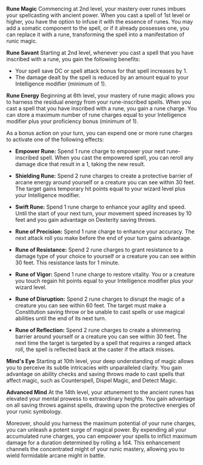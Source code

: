 **Rune Magic**
Commencing at 2nd level, your mastery over runes imbues your spellcasting with ancient power. When you cast a spell of 1st level or higher, you have the option to infuse it with the essence of runes. You may add a somatic component to the spell, or if it already possesses one, you can replace it with a rune, transforming the spell into a manifestation of runic magic.

**Rune Savant**
Starting at 2nd level, whenever you cast a spell that you have inscribed with a rune, you gain the following benefits:

- Your spell save DC or spell attack bonus for that spell increases by 1.
- The damage dealt by the spell is reduced by an amount equal to your Intelligence modifier (minimum of 1).

**Rune Energy** 
Beginning at 6th level, your mastery of rune magic allows you to harness the residual energy from your rune-inscribed spells. When you cast a spell that you have inscribed with a rune, you gain a rune charge. You can store a maximum number of rune charges equal to your Intelligence modifier plus your proficiency bonus (minimum of 1).

As a bonus action on your turn, you can expend one or more rune charges to activate one of the following effects:

- **Empower Rune:** Spend 1 rune charge to empower your next rune-inscribed spell. When you cast the empowered spell, you can reroll any damage dice that result in a 1, taking the new result.

- **Shielding Rune:** Spend 2 rune charges to create a protective barrier of arcane energy around yourself or a creature you can see within 30 feet. The target gains temporary hit points equal to your wizard level plus your Intelligence modifier.

- **Swift Rune:** Spend 1 rune charge to enhance your agility and speed. Until the start of your next turn, your movement speed increases by 10 feet and you gain advantage on Dexterity saving throws.

- **Rune of Precision:** Spend 1 rune charge to enhance your accuracy. The next attack roll you make before the end of your turn gains advantage.

- **Rune of Resistance:** Spend 2 rune charges to grant resistance to a damage type of your choice to yourself or a creature you can see within 30 feet. This resistance lasts for 1 minute.

- **Rune of Vigor:** Spend 1 rune charge to restore vitality. You or a creature you touch regain hit points equal to your Intelligence modifier plus your wizard level.

- **Rune of Disruption:** Spend 2 rune charges to disrupt the magic of a creature you can see within 60 feet. The target must make a Constitution saving throw or be unable to cast spells or use magical abilities until the end of its next turn.

- **Rune of Reflection:** Spend 2 rune charges to create a shimmering barrier around yourself or a creature you can see within 30 feet. The next time the target is targeted by a spell that requires a ranged attack roll, the spell is reflected back at the caster if the attack misses.

**Mind's Eye** 
Starting at 10th level, your deep understanding of magic allows you to perceive its subtle intricacies with unparalleled clarity. You gain advantage on ability checks and saving throws made to cast spells that affect magic, such as Counterspell, Dispel Magic, and Detect Magic.

**Advanced Mind**
At the 14th level, your attunement to the ancient runes has elevated your mental prowess to extraordinary heights. You gain advantage on all saving throws against spells, drawing upon the protective energies of your runic symbology.

Moreover, should you harness the maximum potential of your rune charges, you can unleash a potent surge of magical power. By expending all your accumulated rune charges, you can empower your spells to inflict maximum damage for a duration determined by rolling a 1d4. This enhancement channels the concentrated might of your runic mastery, allowing you to wield formidable arcane might in battle.
